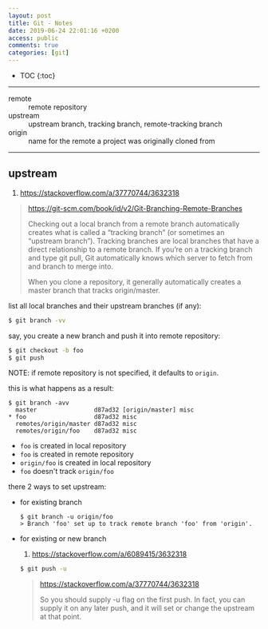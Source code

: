 ```yaml
---
layout: post
title: Git - Notes
date: 2019-06-24 22:01:16 +0200
access: public
comments: true
categories: [git]
---
```


<!-- more -->

<!-- prettier-ignore -->
* TOC
{:toc}
<hr>

<dl>
  <dt>remote</dt>
  <dd>remote repository</dd>

  <dt>upstream</dt>
  <dd>upstream branch, tracking branch, remote-tracking branch</dd>

  <dt>origin</dt>
  <dd>name for the remote a project was originally cloned from</dd>
</dl>

<hr>

## upstream

1. <https://stackoverflow.com/a/37770744/3632318>

> <https://git-scm.com/book/id/v2/Git-Branching-Remote-Branches>
>
> Checking out a local branch from a remote branch automatically creates what
> is called a “tracking branch” (or sometimes an “upstream branch”). Tracking
> branches are local branches that have a direct relationship to a remote
> branch. If you’re on a tracking branch and type git pull, Git automatically
> knows which server to fetch from and branch to merge into.
>
> When you clone a repository, it generally automatically creates a master
> branch that tracks origin/master.

list all local branches and their upstream branches (if any):

```sh
$ git branch -vv
```

say, you create a new branch and push it into remote repository:

```sh
$ git checkout -b foo
$ git push
```

NOTE: if remote repository is not specified, it defaults to `origin`.

this is what happens as a result:

```
$ git branch -avv
  master                d87ad32 [origin/master] misc
* foo                   d87ad32 misc
  remotes/origin/master d87ad32 misc
  remotes/origin/foo    d87ad32 misc
```

- `foo` is created in local repository
- `foo` is created in remote repository
- `origin/foo` is created in local repository
- `foo` doesn't track `origin/foo`

there 2 ways to set upstream:

- for existing branch

  ```
  $ git branch -u origin/foo
  > Branch 'foo' set up to track remote branch 'foo' from 'origin'.
  ```

- for existing or new branch

  1. <https://stackoverflow.com/a/6089415/3632318>

  ```sh
  $ git push -u
  ```

  > <https://stackoverflow.com/a/37770744/3632318>
  >
  > So you should supply -u flag on the first push. In fact, you can supply it
  > on any later push, and it will set or change the upstream at that point.
